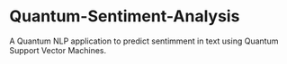 # Quantum-Sentiment-Analysis

A Quantum NLP application to predict sentimment in text using Quantum Support Vector Machines.
